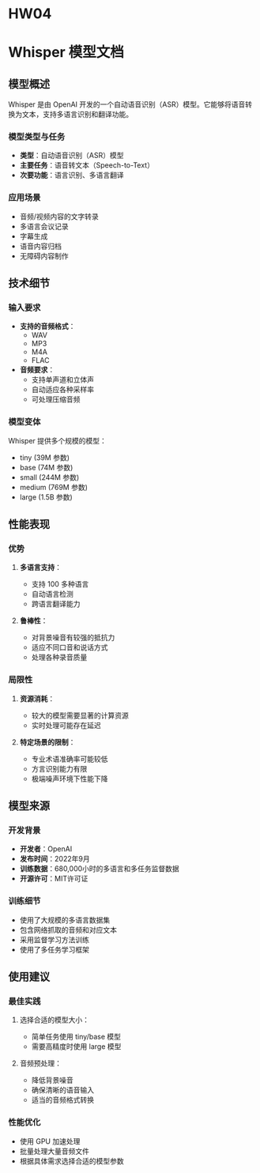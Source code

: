 # HW04
# Whisper 模型文档

## 模型概述

Whisper 是由 OpenAI 开发的一个自动语音识别（ASR）模型。它能够将语音转换为文本，支持多语言识别和翻译功能。

### 模型类型与任务
- **类型**：自动语音识别（ASR）模型
- **主要任务**：语音转文本（Speech-to-Text）
- **次要功能**：语言识别、多语言翻译

### 应用场景
- 音频/视频内容的文字转录
- 多语言会议记录
- 字幕生成
- 语音内容归档
- 无障碍内容制作

## 技术细节

### 输入要求
- **支持的音频格式**：
  - WAV
  - MP3
  - M4A
  - FLAC
- **音频要求**：
  - 支持单声道和立体声
  - 自动适应各种采样率
  - 可处理压缩音频

### 模型变体
Whisper 提供多个规模的模型：
- tiny (39M 参数)
- base (74M 参数)
- small (244M 参数)
- medium (769M 参数)
- large (1.5B 参数)

## 性能表现

### 优势
1. **多语言支持**：
   - 支持 100 多种语言
   - 自动语言检测
   - 跨语言翻译能力

2. **鲁棒性**：
   - 对背景噪音有较强的抵抗力
   - 适应不同口音和说话方式
   - 处理各种录音质量

### 局限性
1. **资源消耗**：
   - 较大的模型需要显著的计算资源
   - 实时处理可能存在延迟

2. **特定场景的限制**：
   - 专业术语准确率可能较低
   - 方言识别能力有限
   - 极端噪声环境下性能下降

## 模型来源

### 开发背景
- **开发者**：OpenAI
- **发布时间**：2022年9月
- **训练数据**：680,000小时的多语言和多任务监督数据
- **开源许可**：MIT许可证

### 训练细节
- 使用了大规模的多语言数据集
- 包含网络抓取的音频和对应文本
- 采用监督学习方法训练
- 使用了多任务学习框架

## 使用建议

### 最佳实践
1. 选择合适的模型大小：
   - 简单任务使用 tiny/base 模型
   - 需要高精度时使用 large 模型

2. 音频预处理：
   - 降低背景噪音
   - 确保清晰的语音输入
   - 适当的音频格式转换

### 性能优化
- 使用 GPU 加速处理
- 批量处理大量音频文件
- 根据具体需求选择合适的模型参数

